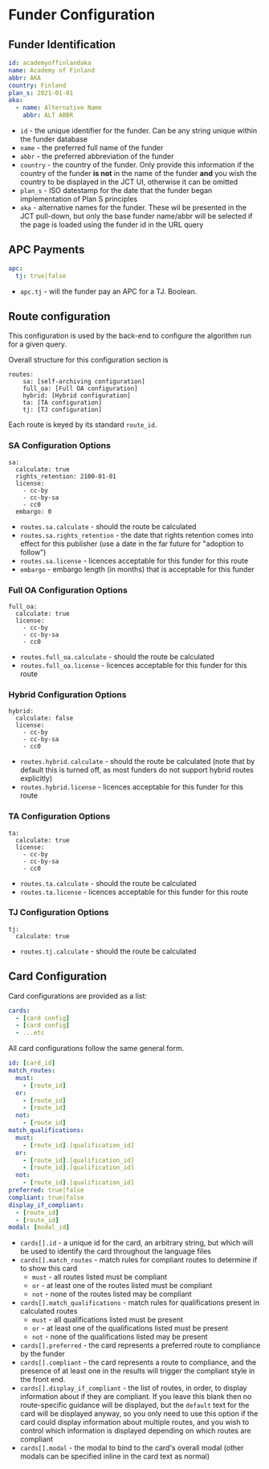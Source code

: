 # Funder Configuration

## Funder Identification

```yaml
id: academyoffinlandaka
name: Academy of Finland
abbr: AKA
country: Finland
plan_s: 2021-01-01
aka:
  - name: Alternative Name
    abbr: ALT ABBR
```

* `id` - the unique identifier for the funder.  Can be any string unique within the funder database
* `name` - the preferred full name of the funder
* `abbr` - the preferred abbreviation of the funder
* `country` - the country of the funder.  Only provide this information if the country of the funder **is not** in the name of the funder
    **and** you wish the country to be displayed in the JCT UI, otherwise it can be omitted
* `plan_s` - ISO datestamp for the date that the funder began implementation of Plan S principles
* `aka` - alternative names for the funder.  These wil be presented in the JCT pull-down, but only the base funder 
  name/abbr will be selected if the page is loaded using the funder id in the URL query
  



## APC Payments

```yaml
apc:
  tj: true|false
```

* `apc.tj` - will the funder pay an APC for a TJ.  Boolean.

## Route configuration

This configuration is used by the back-end to configure the algorithm run for a given
query.

Overall structure for this configuration section is

```
routes:
    sa: [self-archiving configuration]
    full_oa: [Full OA configuration]
    hybrid: [Hybrid configuration]
    ta: [TA configuration]
    tj: [TJ configuration]
```

Each route is keyed by its standard `route_id`.

### SA Configuration Options

```
sa:
  calculate: true
  rights_retention: 2100-01-01
  license:
    - cc-by
    - cc-by-sa
    - cc0
  embargo: 0
```

* `routes.sa.calculate` - should the route be calculated
* `routes.sa.rights_retention` - the date that rights retention comes into effect for this publisher (use a date in the far future for "adoption to follow")
* `routes.sa.license` - licences acceptable for this funder for this route
* `embargo` - embargo length (in months) that is acceptable for this funder

### Full OA Configuration Options

```
full_oa:
  calculate: true
  license:
    - cc-by
    - cc-by-sa
    - cc0
```

* `routes.full_oa.calculate` - should the route be calculated
* `routes.full_oa.license` - licences acceptable for this funder for this route


### Hybrid Configuration Options

```
hybrid:
  calculate: false
  license:
    - cc-by
    - cc-by-sa
    - cc0
```

* `routes.hybrid.calculate` - should the route be calculated (note that by default this is turned off, as most funders do not support hybrid routes explicitly)
* `routes.hybrid.license` - licences acceptable for this funder for this route

### TA Configuration Options

```
ta:
  calculate: true
  license:
    - cc-by
    - cc-by-sa
    - cc0
```

* `routes.ta.calculate` - should the route be calculated
* `routes.ta.license` - licences acceptable for this funder for this route

### TJ Configuration Options

```
tj:
  calculate: true
```

* `routes.tj.calculate` - should the route be calculated


## Card Configuration

Card configurations are provided as a list:

```yaml
cards:
  - [card config]
  - [card config]
  - ...etc
```

All card configurations follow the same general form.

```yaml
id: [card_id]
match_routes:
  must:
    - [route_id]
  or:
    - [route_id]
    - [route_id]
  not:
    - [route_id]
match_qualifications:
  must:
    - [route_id].[qualification_id]
  or:
    - [route_id].[qualification_id]
    - [route_id].[qualification_id]
  not:
    - [route_id].[qualification_id]
preferred: true|false
compliant: true|false
display_if_compliant:
  - [route_id]
  - [route_id]
modal: [modal_id]
```

* `cards[].id` - a unique id for the card, an arbitrary string, but which will be used to identify the
card throughout the language files
* `cards[].match_routes` - match rules for compliant routes to determine if to show this card
    * `must` - all routes listed must be compliant
    * `or` - at least one of the routes listed must be compliant
    * `not` - none of the routes listed may be compliant
* `cards[].match_qualifications` - match rules for qualifications present in calculated routes
    * `must` - all qualifications listed must be present
    * `or` - at least one of the qualifications listed must be present
    * `not` - none of the qualifications listed may be present
* `cards[].preferred` - the card represents a preferred route to compliance by the funder
* `cards[].compliant` - the card represents a route to compliance, and the presence of at least one in the results will trigger
    the compliant style in the front end.
* `cards[].display_if_compliant` - the list of routes, in order, to display information about if they are compliant.  If you leave
    this blank then no route-specific guidance will be displayed, but the `default` text for the card will be displayed anyway, so
    you only need to use this option if the card could display information about multiple routes, and you wish to control which
    information is displayed depending on which routes are compliant
* `cards[].modal` - the modal to bind to the card's overall modal (other modals can be specified inline in the card text as normal)

